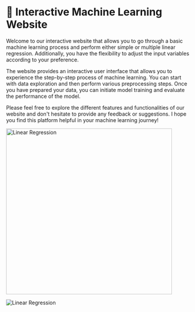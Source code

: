 # 🤖 Interactive Machine Learning Website
Welcome to our interactive website that allows you to go through a basic machine learning process and perform either simple or multiple linear regression. Additionally, you have the flexibility to adjust the input variables according to your preference.

The website provides an interactive user interface that allows you to experience the step-by-step process of machine learning. You can start with data exploration and then perform various preprocessing steps. Once you have prepared your data, you can initiate model training and evaluate the performance of the model.

Please feel free to explore the different features and functionalities of our website and don't hesitate to provide any feedback or suggestions. I hope you find this platform helpful in your machine learning journey!

<img src="https://streamlit.io/images/brand/streamlit-logo-primary-colormark-darktext.png" alt="Linear Regression" width="450" height="450">



![Linear Regression](https://cdn.lynda.com/course/2848256/2848256-1608664963973-16x9.jpg)
